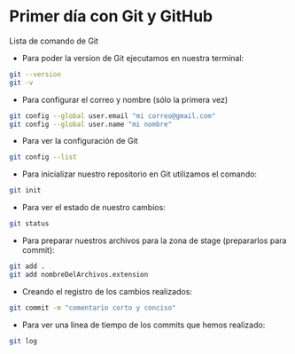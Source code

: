 # Primer día con Git y GitHub

Lista de comando de Git

* Para poder la version de Git ejecutamos en nuestra terminal:

```bash
git --version
git -v
```
* Para configurar el correo y nombre (sólo la primera vez)



```bash
git config --global user.email "mi correo@gmail.com"
git config --global user.name "mi nombre"
```

* Para ver la configuración de Git
```bash
git config --list
```

* Para inicializar nuestro repositorio en Git utilizamos el comando:
```bash
git init
```

* Para ver el estado de nuestro cambios:
```bash
git status
```

* Para preparar nuestros archivos para la zona de stage (prepararlos para commit):
```bash
git add .
git add nombreDelArchivos.extension
```


* Creando el registro de los cambios realizados:
```bash
git commit -m "comentario corto y conciso"
```

* Para ver una linea de tiempo de los commits que hemos realizado:
```bash
git log
```



